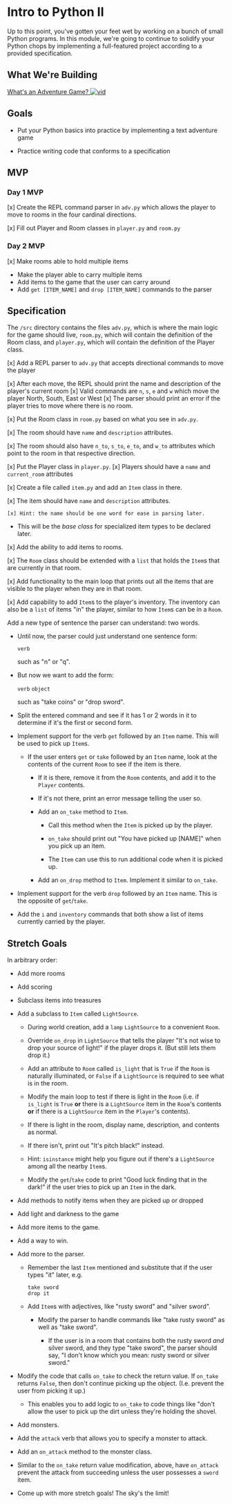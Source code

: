 # Intro to Python II

Up to this point, you've gotten your feet wet by working on a bunch of small Python programs. In this module, we're going to continue to solidify your Python chops by implementing a full-featured project according to a provided specification.

## What We're Building

[What's an Adventure Game? ![vid](https://tk-assets.lambdaschool.com/7928cdb4-b8a3-45a6-b231-5b9d1fc1e002_ScreenShot2019-03-22at5.47.28PM.png)](https://youtu.be/WaZccFqJUT8)

## Goals

- Put your Python basics into practice by implementing a text adventure game

- Practice writing code that conforms to a specification

## MVP

### Day 1 MVP

[x] Create the REPL command parser in `adv.py` which allows the player to move to rooms in the four cardinal directions.

[x] Fill out Player and Room classes in `player.py` and `room.py`

### Day 2 MVP

[x] Make rooms able to hold multiple items

- Make the player able to carry multiple items
- Add items to the game that the user can carry around
- Add `get [ITEM_NAME]` and `drop [ITEM_NAME]` commands to the parser

## Specification

The `/src` directory contains the files `adv.py`, which is where the main logic for the game should live, `room.py`, which will contain the definition of the Room class, and `player.py`, which will contain the definition of the Player class.

[x] Add a REPL parser to `adv.py` that accepts directional commands to move the player

[x] After each move, the REPL should print the name and description of the player's current room
[x] Valid commands are `n`, `s`, `e` and `w` which move the player North, South, East or West
[x] The parser should print an error if the player tries to move where there is no room.

[x] Put the Room class in `room.py` based on what you see in `adv.py`.

[x] The room should have `name` and `description` attributes.

[x] The room should also have `n_to`, `s_to`, `e_to`, and `w_to` attributes
which point to the room in that respective direction.

[x] Put the Player class in `player.py`.
[x] Players should have a `name` and `current_room` attributes

[x] Create a file called `item.py` and add an `Item` class in there.

[x] The item should have `name` and `description` attributes.

    [x] Hint: the name should be one word for ease in parsing later.

- This will be the _base class_ for specialized item types to be declared
  later.

[x] Add the ability to add items to rooms.

[x] The `Room` class should be extended with a `list` that holds the `Item`s
that are currently in that room.

[x] Add functionality to the main loop that prints out all the items that are
visible to the player when they are in that room.

[x] Add capability to add `Item`s to the player's inventory. The inventory can
also be a `list` of items "in" the player, similar to how `Item`s can be in a
`Room`.

Add a new type of sentence the parser can understand: two words.

- Until now, the parser could just understand one sentence form:

  `verb`

  such as "n" or "q".

- But now we want to add the form:

  `verb` `object`

  such as "take coins" or "drop sword".

- Split the entered command and see if it has 1 or 2 words in it to determine
  if it's the first or second form.

- Implement support for the verb `get` followed by an `Item` name. This will be
  used to pick up `Item`s.

  - If the user enters `get` or `take` followed by an `Item` name, look at the
    contents of the current `Room` to see if the item is there.

    - If it is there, remove it from the `Room` contents, and add it to the
      `Player` contents.

    - If it's not there, print an error message telling the user so.

    - Add an `on_take` method to `Item`.

      - Call this method when the `Item` is picked up by the player.

      - `on_take` should print out "You have picked up [NAME]" when you pick up an item.

      - The `Item` can use this to run additional code when it is picked up.

    - Add an `on_drop` method to `Item`. Implement it similar to `on_take`.

- Implement support for the verb `drop` followed by an `Item` name. This is the
  opposite of `get`/`take`.

- Add the `i` and `inventory` commands that both show a list of items currently
  carried by the player.

## Stretch Goals

In arbitrary order:

- Add more rooms

- Add scoring

- Subclass items into treasures

- Add a subclass to `Item` called `LightSource`.

  - During world creation, add a `lamp` `LightSource` to a convenient `Room`.

  - Override `on_drop` in `LightSource` that tells the player "It's not wise to
    drop your source of light!" if the player drops it. (But still lets them drop
    it.)

  - Add an attribute to `Room` called `is_light` that is `True` if the `Room` is
    naturally illuminated, or `False` if a `LightSource` is required to see what
    is in the room.

  - Modify the main loop to test if there is light in the `Room` (i.e. if
    `is_light` is `True` **or** there is a `LightSource` item in the `Room`'s
    contents **or** if there is a `LightSource` item in the `Player`'s contents).

  - If there is light in the room, display name, description, and contents as
    normal.

  - If there isn't, print out "It's pitch black!" instead.

  - Hint: `isinstance` might help you figure out if there's a `LightSource`
    among all the nearby `Item`s.

  - Modify the `get`/`take` code to print "Good luck finding that in the dark!" if
    the user tries to pick up an `Item` in the dark.

- Add methods to notify items when they are picked up or dropped

- Add light and darkness to the game

- Add more items to the game.

- Add a way to win.

- Add more to the parser.

  - Remember the last `Item` mentioned and substitute that if the user types
    "it" later, e.g.

    ```
    take sword
    drop it
    ```

  - Add `Item`s with adjectives, like "rusty sword" and "silver sword".

    - Modify the parser to handle commands like "take rusty sword" as well as
      "take sword".

      - If the user is in a room that contains both the rusty sword _and_ silver
        sword, and they type "take sword", the parser should say, "I don't know
        which you mean: rusty sword or silver sword."

- Modify the code that calls `on_take` to check the return value. If `on_take`
  returns `False`, then don't continue picking up the object. (I.e. prevent the
  user from picking it up.)

  - This enables you to add logic to `on_take` to code things like "don't allow
    the user to pick up the dirt unless they're holding the shovel.

- Add monsters.

- Add the `attack` verb that allows you to specify a monster to attack.

- Add an `on_attack` method to the monster class.

- Similar to the `on_take` return value modification, above, have `on_attack`
  prevent the attack from succeeding unless the user possesses a `sword` item.

- Come up with more stretch goals! The sky's the limit!
